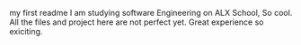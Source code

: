 my first readme
I am studying software Engineering on ALX School, So cool.
All the files and project here are not perfect yet.
Great experience so exiciting.
